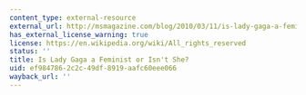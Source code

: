 ```yaml
---
content_type: external-resource
external_url: http://msmagazine.com/blog/2010/03/11/is-lady-gaga-a-feminist-or-isnt-she/
has_external_license_warning: true
license: https://en.wikipedia.org/wiki/All_rights_reserved
status: ''
title: Is Lady Gaga a Feminist or Isn't She?
uid: ef984786-2c2c-49df-8919-aafc60eee066
wayback_url: ''
---
```

